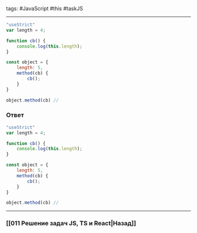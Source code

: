 tags: #JavaScript #this #taskJS 
____

```js
"useStrict"
var length = 4;

function cb() {
	console.log(this.length);
}

const object = {
	length: 5,
	method(cb) {
		cb();
	}
}

object.method(cb) // 
```

### Ответ

```js
"useStrict"
var length = 4;

function cb() {
	console.log(this.length);
}

const object = {
	length: 5,
	method(cb) {
		cb();
	}
}

object.method(cb) // 
```



___
### [[011 Решение задач JS, TS и React|Назад]]